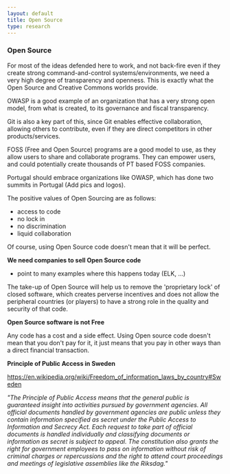 ```yaml
---
layout: default
title: Open Source
type: research
---
```


### Open Source

For most of the ideas defended here to work, and not back-fire even if they create strong command-and-control systems/environments, we need a very high degree of transparency and openness. This is exactly what the Open Source and Creative Commons worlds provide. 

OWASP is a good example of an organization that has a very strong open model, from what is created, to its governance and fiscal transparency.

Git is also a key part of this, since Git enables effective collaboration, allowing others to contribute, even if they are direct competitors in other products/services.

FOSS (Free and Open Source) programs are a good model to use, as they allow users to share and collaborate programs. They can empower users, and could potentially create thousands of PT based FOSS companies. 

Portugal should embrace organizations like OWASP, which has done two summits in Portugal (Add pics and logos).

The positive values of Open Sourcing are as follows:

* access to code
* no lock in
* no discrimination
* liquid collaboration

Of course, using Open Source code doesn't mean that it will be perfect.

**We need companies to sell Open Source code**

  * point to many examples where this happens today (ELK, ...)
  
The take-up of Open Source will help us to remove the 'proprietary lock' of closed software, which creates perverse incentives and does not allow the peripheral countries (or players) to have a strong role in the quality and security of that code.

**Open Source software is not Free**

Any code has a cost and a side effect. Using Open source code doesn't mean that you don't pay for it, it just means that you pay in other ways than a direct financial transaction.


**Principle of Public Access in Sweden**

https://en.wikipedia.org/wiki/Freedom_of_information_laws_by_country#Sweden

_"The Principle of Public Access means that the general public is guaranteed insight into activities pursued by government agencies. All official documents handled by government agencies are public unless they contain information specified as secret under the Public Access to Information and Secrecy Act. Each request to take part of official documents is handled individually and classifying documents or information as secret is subject to appeal. The constitution also grants the right for government employees to pass on information without risk of criminal charges or repercussions and the right to attend court proceedings and meetings of legislative assemblies like the Riksdag."_
